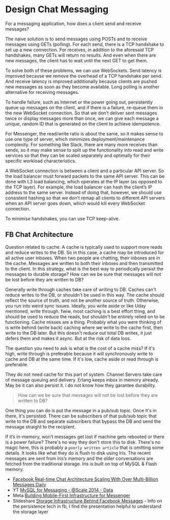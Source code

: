 # Design Chat Messaging

For a messaging application, how does a client send and receive messages?

The naive solution is to send messages using POSTs and to receive messages using GETs (polling). For each send, there is a TCP handshake to set up a new connection. For receives, in addition to the aforesaid TCP handshakes, many GETs will return no results. And even when there are new messages, the client has to wait until the next GET to get them.

To solve both of these problems, we can use WebSockets. Send latency is improved because we remove the overhead of a TCP handshake per send. And receive latency is improved additionally because clients are pushed new messages as soon as they become available. Long polling is another alternative for receiving messages.

To handle failure, such as Internet or the power going out, persistently queue up messages on the client, and if there is a failure, re-queue them in the new WebSocket connection. So that we don’t deliver sent messages twice or display messages more than once, we can give each message a unique, random ID that is generated on the client to achieve idempotence.

For Messenger, the read/write ratio is about the same, so it makes sense to use one type of server, which minimizes deployment/maintenance complexity. For something like Slack, there are many more receives than sends, so it may make sense to split up the functionality into read and write services so that they can be scaled separately and optimally for their specific workload characteristics.

A WebSocket connection is between a client and a particular API server. So the load balancer must forward packets to the same API server. This can be done with L3 load balancing, which operates at the IP layer (as opposed to the TCP layer). For example, the load balancer can hash the client’s IP address to the same server. Instead of doing that, however, we should use consistent hashing so that we don’t remap all clients to different API servers when an API server goes down, which would kill every WebSocket connection.

To minimise handshakes, you can use TCP keep-alive.

## FB Chat Architecture

Question related to cache.
A cache is typically used to support more reads and reduce writes to the DB. So in this case, a cache may be introduced for all active user inboxes. When two people are chatting, their inboxes are in the cache. Messages are written to both their inboxes and then transmitted to the client. In this strategy, what is the best way to periodically persist the messages to durable storage? How can we be sure that messages will not be lost before they are written to DB?

Generally write through caches take care of writing to DB. Caches can't reduce writes to the DB, or shouldn't be used in this way. The cache should reflect the source of truth, and not be another source of truth. Otherwise, you run into weird sync issues. Ideally, you write aside or like Uday mentioned, write through. fwiw, most caching is a best effort thing, and should be used to reduce the reads, but shouldn't be entirely relied on to be functioning. Cache misses are a thing. Probably what you were thinking of is write behind (write back) caching where we write to the cache first, then write to the DB later. But this doesn't reduce out total DB writes, it just defers them and makes it async. But at the risk of data loss.

The question you need to ask is what is the cost of a cache miss? If it's high, write through is preferable because it will synchronously write to cache and DB at the same time. If it's low, cache aside or read through is preferable.

They do not need cache for this part of system. Channel Servers take care of message queuing and delivery. Erlang keeps inbox in memory already. May be it can also persist it. i do not know how they garantee durability.

> How can we be sure that messages will not be lost before they are written to DB?

One thing you can do is put the message in a pub/sub topic. Once it's in there, it's persisted. There can be subscribers of that pub/sub topic that write to the DB and separate subscribers that bypass the DB and send the message straight to the recipient.

If it’s in-memory, won’t messages get lost if machine gets rebooted or there is a power failure?
There's no way they don't store this to disk. There's no magic here, this is probably a `poorly written article` that is omitting some details. It looks like what they do is flush to disk using Iris. The recent messages are sent from Iris’s memory and the older conversations are fetched from the traditional storage. Iris is built on top of MySQL & Flash memory.

- [Facebook Real-time Chat Architecture Scaling With Over Multi-Billion Messages Daily](https://scaleyourapp.com/facebook-real-time-chat-architecture-scaling-with-over-multi-billion-messages-daily/)
- YT [MySQL for Messaging - @Scale 2014 - Data](https://www.youtube.com/watch?v=eADBCKKf8PA)
- Meta [Building Mobile-First Infrastructure for Messenger](https://engineering.fb.com/2014/10/09/production-engineering/building-mobile-first-infrastructure-for-messenger/)
- Slideshare [Storage Infrastructure Behind Facebook Messages](https://www.slideshare.net/feng1212/storage-infrastructure-behind-facebook-messages-31360618?qid=7b23455d-04ec-413c-b36f-29742d8ac4fe&v=&b=&from_search=11) - Info on the persistence tech in fb, I find the presentation helpful to understand the storage layer
